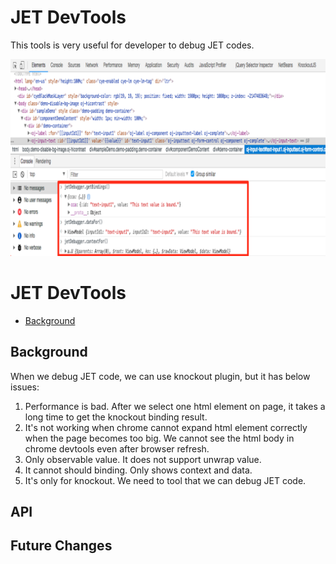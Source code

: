 # JET DevTools
This tools is very useful for developer to debug JET codes.

![Overall](https://github.com/wenlz123/chromeextensions-jet-devtools/blob/master/wiki/overall.png "")

# JET DevTools

<!-- MarkdownTOC autolink="true" bracket="round" markdown_preview="markdown" -->

- [Background](#background)

<!-- /MarkdownTOC -->

## Background
When we debug JET code, we can use knockout plugin, but it has below issues: 

1. Performance is bad. After we select one html element on page, it takes a long time to get the knockout binding result.
2. It's not working when chrome cannot expand html element correctly when the page becomes too big. We cannot see the html body in chrome devtools even after browser refresh.
3. Only observable value. It does not support unwrap value.
4. It cannot should binding. Only shows context and data.
5. It's only for knockout. We need to tool that we can debug JET code. 


## API

## Future Changes


